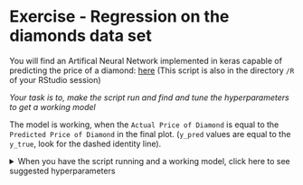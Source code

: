 Exercise - Regression on the diamonds data set
================

You will find an Artifical Neural Network implemented in keras capable
of predicting the price of a diamond:
[here](https://github.com/leonjessen/RPharma2019/blob/master/R/04_diamonds_regression.R)
(This script is also in the directory `/R` of your RStudio session)

*Your task is to, make the script run and find and tune the
hyperparameters to get a working model*

The model is working, when the `Actual Price of Diamond` is equal to the
`Predicted Price of Diamond` in the final plot. (`y_pred` values are
equal to the `y_true`, look for the dashed identity line).

<details>

<summary>When you have the script running and a working model, click
here to see suggested hyperparameters</summary>

``` r
n_epochs      = 50
batch_size    = 50
loss          = 'mean_squared_error'
learning_rate = 0.001
optimzer      = optimizer_adam(lr = learning_rate)
h1_activation = 'relu'
h1_n_hidden   = 9
h2_activation = 'relu'
h2_n_hidden   = 9
h3_activation = 'relu'
h3_n_hidden   = 9
o_activation  = 'linear'
```

Try to use this as a reference and then increase of decrease the model
complexicity to see if you can find an even better architecture.

</details>
